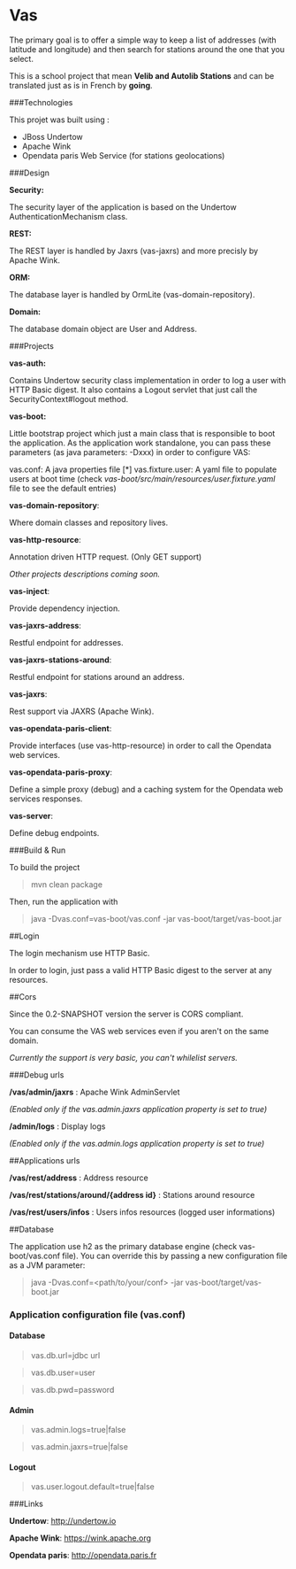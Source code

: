 # Vas

The primary goal is to offer a simple way to keep a list of addresses (with latitude and longitude) and then search for stations around 
the one that you select.

This is a school project that mean **Velib and Autolib Stations** and can be translated just as is in French by **going**.

###Technologies

This projet was built using :

* JBoss Undertow
* Apache Wink
* Opendata paris Web Service (for stations geolocations)

###Design

**Security:**

The security layer of the application is based on the Undertow AuthenticationMechanism class.

**REST:**

The REST layer is handled by Jaxrs (vas-jaxrs) and more precisly by Apache Wink.

**ORM:**

The database layer is handled by OrmLite (vas-domain-repository).

**Domain:**

The database domain object are User and Address.

###Projects

**vas-auth:**

Contains Undertow security class implementation in order to log a user with HTTP Basic digest.
It also contains a Logout servlet that just call the SecurityContext#logout method.

**vas-boot:**

Little bootstrap project which just a main class that is responsible to boot the application.
As the application work standalone, you can pass these parameters (as java parameters: -Dxxx) in order to configure VAS:

vas.conf: A java properties file [*]
vas.fixture.user: A yaml file to populate users at boot time (check *vas-boot/src/main/resources/user.fixture.yaml* file to see the default entries)

**vas-domain-repository**:

Where domain classes and repository lives.

**vas-http-resource**:

Annotation driven HTTP request. (Only GET support) 

*Other projects descriptions coming soon.*

**vas-inject**:

Provide dependency injection.

**vas-jaxrs-address**:

Restful endpoint for addresses.

**vas-jaxrs-stations-around**:

Restful endpoint for stations around an address.

**vas-jaxrs**:

Rest support via JAXRS (Apache Wink).

**vas-opendata-paris-client**:

Provide interfaces (use vas-http-resource) in order to call the Opendata web services.

**vas-opendata-paris-proxy**:

Define a simple proxy (debug) and a caching system for the Opendata web services responses.

**vas-server**:

Define debug endpoints.

###Build & Run

To build the project

> mvn clean package

Then, run the application with

> java -Dvas.conf=vas-boot/vas.conf -jar vas-boot/target/vas-boot.jar

##Login

The login mechanism use HTTP Basic.

In order to login, just pass a valid HTTP Basic digest to the server at any resources.

##Cors

Since the 0.2-SNAPSHOT version the server is CORS compliant.

You can consume the VAS web services even if you aren't on the same domain.

*Currently the support is very basic, you can't whilelist servers.*

###Debug urls

**/vas/admin/jaxrs** : Apache Wink AdminServlet

*(Enabled only if the vas.admin.jaxrs application property is set to true)*

**/admin/logs** : Display logs

*(Enabled only if the vas.admin.logs application property is set to true)*

##Applications urls

**/vas/rest/address** : Address resource

**/vas/rest/stations/around/{address id}** : Stations around resource

**/vas/rest/users/infos** : Users infos resources (logged user informations)

##Database

The application use h2 as the primary database engine (check vas-boot/vas.conf file). You can override this by passing a new configuration file as a JVM parameter:

> java -Dvas.conf=<path/to/your/conf> -jar vas-boot/target/vas-boot.jar

### Application configuration file (vas.conf)

#### Database

> vas.db.url=jdbc url

> vas.db.user=user

> vas.db.pwd=password

#### Admin

> vas.admin.logs=true|false

> vas.admin.jaxrs=true|false

#### Logout

> vas.user.logout.default=true|false

###Links

**Undertow**: http://undertow.io

**Apache Wink**: https://wink.apache.org

**Opendata paris**: http://opendata.paris.fr
